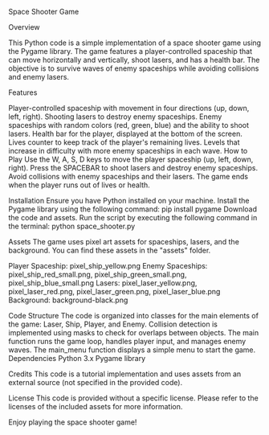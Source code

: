 Space Shooter Game

Overview

This Python code is a simple implementation of a space shooter game using the Pygame library. The game features a player-controlled spaceship that can move horizontally and vertically, shoot lasers, and has a health bar. The objective is to survive waves of enemy spaceships while avoiding collisions and enemy lasers.

Features

Player-controlled spaceship with movement in four directions (up, down, left, right).
Shooting lasers to destroy enemy spaceships.
Enemy spaceships with random colors (red, green, blue) and the ability to shoot lasers.
Health bar for the player, displayed at the bottom of the screen.
Lives counter to keep track of the player's remaining lives.
Levels that increase in difficulty with more enemy spaceships in each wave.
How to Play
Use the W, A, S, D keys to move the player spaceship (up, left, down, right).
Press the SPACEBAR to shoot lasers and destroy enemy spaceships.
Avoid collisions with enemy spaceships and their lasers.
The game ends when the player runs out of lives or health.

Installation
Ensure you have Python installed on your machine.
Install the Pygame library using the following command:
pip install pygame
Download the code and assets.
Run the script by executing the following command in the terminal:
python space_shooter.py

Assets
The game uses pixel art assets for spaceships, lasers, and the background. You can find these assets in the "assets" folder.

Player Spaceship: pixel_ship_yellow.png
Enemy Spaceships: pixel_ship_red_small.png, pixel_ship_green_small.png, pixel_ship_blue_small.png
Lasers: pixel_laser_yellow.png, pixel_laser_red.png, pixel_laser_green.png, pixel_laser_blue.png
Background: background-black.png

Code Structure
The code is organized into classes for the main elements of the game: Laser, Ship, Player, and Enemy.
Collision detection is implemented using masks to check for overlaps between objects.
The main function runs the game loop, handles player input, and manages enemy waves.
The main_menu function displays a simple menu to start the game.
Dependencies
Python 3.x
Pygame library

Credits
This code is a tutorial implementation and uses assets from an external source (not specified in the provided code).

License
This code is provided without a specific license. Please refer to the licenses of the included assets for more information.

Enjoy playing the space shooter game!
